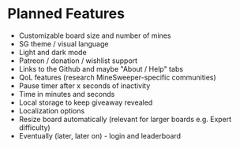 # Planned Features

- Customizable board size and number of mines
- SG theme / visual language
- Light and dark mode
- Patreon / donation / wishlist support
- Links to the Github and maybe "About / Help" tabs
- QoL features (research MineSweeper-specific communities)
- Pause timer after x seconds of inactivity
- Time in minutes and seconds
- Local storage to keep giveaway revealed
- Localization options
- Resize board automatically (relevant for larger boards e.g. Expert difficulty)
- Eventually (later, later on) - login and leaderboard